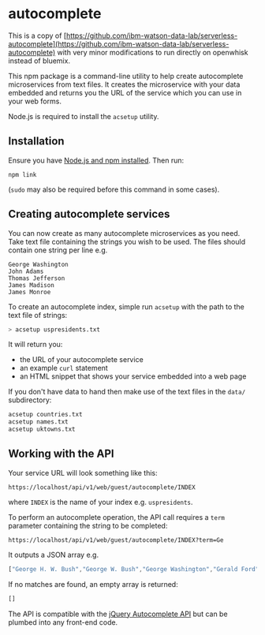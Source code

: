 # autocomplete

This is a copy of [https://github.com/ibm-watson-data-lab/serverless-autocomplete](https://github.com/ibm-watson-data-lab/serverless-autocomplete) with very minor modifications to run directly on openwhisk instead of bluemix.

This npm package is a command-line utility to help create autocomplete microservices from text files. It creates the microservice with your data embedded and returns you the URL of the service which you can use in your web forms. 

Node.js is required to install the `acsetup` utility.

## Installation

Ensure you have [Node.js and npm installed](https://nodejs.org/en/download/). Then run:

```
npm link
```

(`sudo` may also be required before this command in some cases).

## Creating autocomplete services

You can now create as many autocomplete microservices as you need. Take text file containing the strings you wish to be used. The files should contain one string per line e.g.

```
George Washington
John Adams
Thomas Jefferson
James Madison
James Monroe
```

To create an autocomplete index, simple run `acsetup` with the path to the text file of strings:

```sh
> acsetup uspresidents.txt
```

It will return you:

- the URL of your autocomplete service
- an example `curl` statement
- an HTML snippet that shows your service embedded into a web page

If you don't have data to hand then make use of the text files in the `data/` subdirectory:

```sh
acsetup countries.txt
acsetup names.txt
acsetup uktowns.txt
```

## Working with the API

Your service URL will look something like this:

    https://localhost/api/v1/web/guest/autocomplete/INDEX

where `INDEX` is the name of your index e.g. `uspresidents`.

To perform an autocomplete operation, the API call requires a `term` parameter containing the string to be completed:

    https://localhost/api/v1/web/guest/autocomplete/INDEX?term=Ge

It outputs a JSON array e.g.

```js
["George H. W. Bush","George W. Bush","George Washington","Gerald Ford"]
```

If no matches are found, an empty array is returned:

```js
[]
```

The API is compatible with the [jQuery Autocomplete API](http://api.jqueryui.com/autocomplete/) but can be plumbed into any front-end code.






